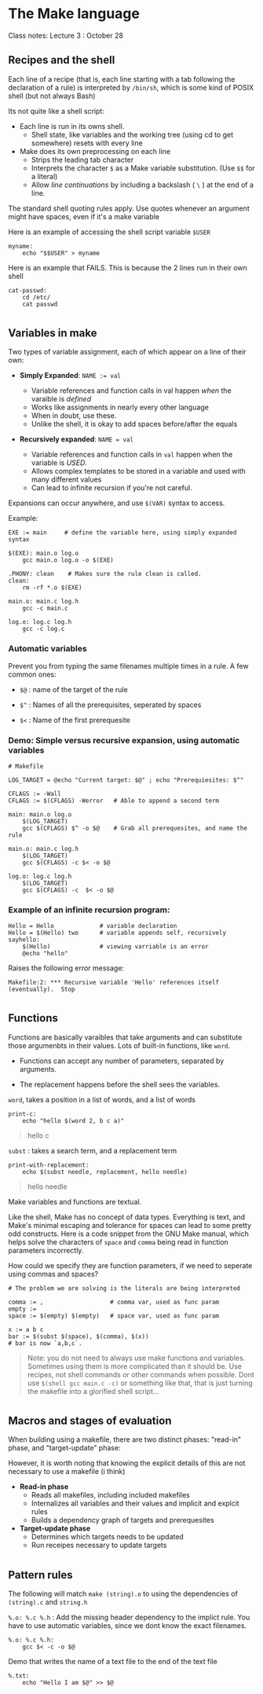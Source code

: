 # The Make language
Class notes: Lecture 3 : October 28



## Recipes and the shell

Each line of a recipe (that is, each line starting with a tab following the declaration of a rule) is interpreted by `/bin/sh`, which is some kind of POSIX shell (but not always Bash)


Its not quite like a shell script:
- Each line is run in its owns shell.
    - Shell state, like variables and the working tree (using cd to get somewhere) resets with every line
- Make does its own preprocessing on each line
    - Strips the leading tab character
    - Interprets the character `$` as a Make variable substitution. (Use `$$` for a literal)
    - Allow _line continuations_ by including a backslash ( `\` ) at the end of a line.

The standard shell quoting rules apply. Use quotes whenever an argument might have spaces, even if it's a make variable

Here is an example of accessing the shell script variable `$USER`
```make 
myname: 
	echo "$$USER" > myname 
```

Here is an example that FAILS.  This is because the 2 lines run in their own shell
```make
cat-passwd:
	cd /etc/
	cat passwd
```
#
## Variables in make

Two types of variable assignment, each of which appear on a line of their own:
- **Simply Expanded**: `NAME := val`
    - Variable references and function calls in val happen _when_ the varaible is _defined_
    - Works like assignments in nearly every other language
    - When in doubt, use these.
    - Unlike the shell, it is okay to add spaces before/after the equals

- **Recursively expanded**: `NAME = val`
    - Variable references and function calls in `val` happen when the variable is _USED_.
    - Allows complex templates to be stored in a variable and used with many different values
    - Can lead to infinite recursion if you're not careful.

Expansions can occur anywhere, and use `$(VAR)` syntax to access.

Example: 
```make
EXE := main     # define the variable here, using simply expanded syntax

$(EXE): main.o log.o
	gcc main.o log.o -o $(EXE)

.PHONY: clean    # Makes sure the rule clean is called.
clean:
	rm -rf *.o $(EXE)
	
main.o: main.c log.h
	gcc -c main.c

log.o: log.c log.h
	gcc -c log.c
```

### Automatic variables

Prevent you from typing the same filenames multiple times in a rule. A few common ones:

- `$@` : name of the target of the rule

- `$^` : Names of all the prerequisites, seperated by spaces

- `$<` : Name of the first prerequesite



### Demo: Simple versus recursive expansion, using automatic variables 

```make
# Makefile

LOG_TARGET = @echo "Current target: $@" ; echo "Prerequiesites: $^"

CFLAGS := -Wall
CFLAGS := $(CFLAGS) -Werror   # Able to append a second term

main: main.o log.o
    $(LOG_TARGET)
    gcc $(CFLAGS) $^ -o $@    # Grab all prerequesites, and name the rule

main.o: main.c log.h
    $(LOG_TARGET)
    gcc $(CFLAGS) -c $< -o $@

log.o: log.c log.h
    $(LOG_TARGET)
    gcc $(CFLAGS) -c  $< -o $@
```

### Example of an infinite recursion program:
```make
Hello = Hello             # variable declaration
Hello = $(Hello) two      # variable appends self, recursively
sayhello:
	$(Hello)              # viewing varriable is an error
	@echo "hello"
```

Raises the following error message:

`Makefile:2: *** Recursive variable 'Hello' references itself (eventually).  Stop`

#

## Functions

Functions are basically varaibles that take arguments and can substitute those argumenbts in their values. Lots of built-in functions, like `word`.

- Functions can accept any number of parameters, separated by arguments.

- The replacement happens before the shell sees the variables. 

`word`, takes a position in a list of words, and a list of words
```make
print-c:
    echo "hello $(word 2, b c a)" 
```
> hello c

`subst` : takes a search term, and a replacement term
```make
print-with-replacement:
    echo $(subst needle, replacement, hello needle)
```
> hello needle


Make variables and functions are textual.

Like the shell, Make has no concept of data types. Everything is text, and Make's minimal escaping and tolerance for spaces can lead to some pretty odd constructs. Here is a code snippet from the GNU Make manual, which helps solve the characters of `space` and `comma` being read in function parameters incorrectly. 

How could we specify they are function parameters, if we need to seperate using commas and spaces?
```make
# The problem we are solving is the literals are being interpreted

comma := ,                   # comma var, used as func param
empty :=                     
space := $(empty) $(empty)   # space var, used as func param

x := a b c
bar := $(subst $(space), $(comma), $(x)) 
# bar is now `a,b,c`.
```

> Note: you do not need to always use make functions and variables. Sometimes using them is more complicated than it should be. Use recipes, not shell commands or other commands when possible. Dont use `$(shell gcc main.c -c)` or something like that, that is just turning the makefile into a glorified shell script...
#

## Macros and stages of evaluation
When building using a makefile, there are two distinct phases: "read-in" phase, and  "target-update" phase:

However, it is worth noting that knowing the explicit details of this are not necessary to use a makefile (i think)

- **Read-in phase** 
    - Reads all makefiles, including included makefiles
    - Internalizes all variables and their values and implicit and explcit rules
    - Builds a dependency graph of targets and prerequesites
- **Target-update phase**
    - Determines which targets needs to be updated
    - Run receipes necessary to update targets

# 

## Pattern rules

The following will match `make (string).o` to using the dependencies of `(string).c` and `string.h`

`%.o: %.c %.h` : Add the missing header dependency to the implict rule. You have to use automatic variables, since we dont know the exact filenames.

```make
%.o: %.c %.h:
    gcc $< -c -o $@ 
```

Demo that writes the name of a text file to the end of the text file 
```make
%.txt:
    echo "Hello I am $@" >> $@
```
